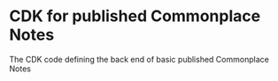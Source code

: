 # CDK for published Commonplace Notes
The CDK code defining the back end of basic published Commonplace Notes
